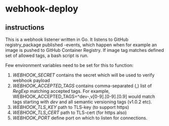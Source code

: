 # webhook-deploy

## instructions

This is a webhook listener written in Go.
It listens to GitHub registry_package published -events, which happen when for example an image is pushed to GitHub Container Registry. If image tag matches defined set of allowed tags, a bash script is run.

Few environment variables need to be set for this to function:
1. *WEBHOOK_SECRET* contains the secret which will be used to verify webhook payload
2. *WEBHOOK_ACCEPTED_TAGS* contains comma-separated (,) list of *RegExp* matching accepted tags. For example, WEBHOOK_ACCEPTED_TAGS=^dev-,v[0-9].[0-9].[0.9] would match tags starting with _dev_ and all semantic versioning tags (v1.0.2 etc).
3. *WEBHOOK_TLS_KEY* path to TLS-key (to support https)
4. *WEBHOOK_TLS_CERT* path to TLS-cert (for https also)
5. *WEBHOOK_PORT* define port on which to listen for connections.